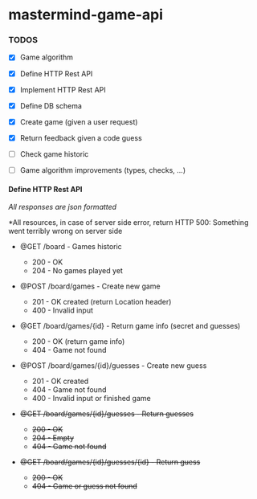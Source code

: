 # mastermind-game-api



### TODOS
- [x] Game algorithm
- [x] Define HTTP Rest API
- [x] Implement HTTP Rest API
- [x] Define DB schema
- [x] Create game (given a user request)
- [x] Return feedback given a code guess
- [ ] Check game historic
- [ ] Game algorithm improvements (types, checks, ...)


#### Define HTTP Rest API
*All responses are json formatted*

*All resources, in case of server side error, return HTTP 500: Something went terribly wrong on server side 

* @GET /board - Games historic 
  * 200 - OK
  * 204 - No games played yet

* @POST /board/games - Create new game
  * 201 - OK created (return Location header)
  * 400 - Invalid input
  
* @GET /board/games/{id} - Return game info (secret and guesses)
  * 200 - OK (return game info)
  * 404 - Game not found
  
* @POST /board/games/{id}/guesses - Create new guess
  * 201 - OK created
  * 404 - Game not found
  * 400 - Invalid input or finished game
  
* ~~@GET /board/games/{id}/guesses - Return guesses~~
  * ~~200 - OK~~
  * ~~204 - Empty~~
  * ~~404 - Game not found~~

* ~~@GET /board/games/{id}/guesses/{id} - Return guess~~
  * ~~200 - OK~~
  * ~~404 - Game or guess not found~~


